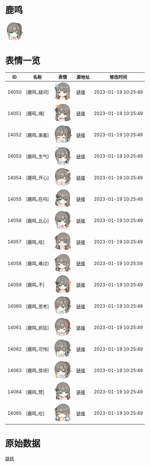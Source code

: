# 鹿鸣

<img src="./cover.png" height="60" alt="cover" />

# 表情一览

|ID|名称|表情|源地址|修改时间|
|----|----|----|----|----|
|14050|[鹿鸣_疑问]|<img src="./pic/014050_%5B鹿鸣_疑问%5D.png" height="60" alt="疑问"/>|[链接](https://i0.hdslb.com/bfs/garb/item/abe24df3ccbd90ae91606e34a592f97636c8e43e.png)|2023-01-19 10:25:49|
|14051|[鹿鸣_嗨]|<img src="./pic/014051_%5B鹿鸣_嗨%5D.png" height="60" alt="嗨"/>|[链接](https://i0.hdslb.com/bfs/garb/item/bb41535974ed6f1f7db529251e0e5a9307c7f509.png)|2023-01-19 10:25:49|
|14052|[鹿鸣_害羞]|<img src="./pic/014052_%5B鹿鸣_害羞%5D.png" height="60" alt="害羞"/>|[链接](https://i0.hdslb.com/bfs/garb/item/575c8c34ae6f0c03a69e8bcb3c3af1785c8f19e7.png)|2023-01-19 10:25:49|
|14053|[鹿鸣_生气]|<img src="./pic/014053_%5B鹿鸣_生气%5D.png" height="60" alt="生气"/>|[链接](https://i0.hdslb.com/bfs/garb/item/67f0c88f51822983dac96877e7a71ed2930b6c73.png)|2023-01-19 10:25:49|
|14054|[鹿鸣_开心]|<img src="./pic/014054_%5B鹿鸣_开心%5D.png" height="60" alt="开心"/>|[链接](https://i0.hdslb.com/bfs/garb/item/60c07cdc1d5d934cc9fcd3d884224e9189f6c1b0.png)|2023-01-19 10:25:49|
|14055|[鹿鸣_在吗]|<img src="./pic/014055_%5B鹿鸣_在吗%5D.png" height="60" alt="在吗"/>|[链接](https://i0.hdslb.com/bfs/garb/item/1f8da2c6b927629985cf04681686f25c0c2940ae.png)|2023-01-19 10:25:49|
|14056|[鹿鸣_比心]|<img src="./pic/014056_%5B鹿鸣_比心%5D.png" height="60" alt="比心"/>|[链接](https://i0.hdslb.com/bfs/garb/item/54ed12f6b64b55efede8398bbdead92893c30027.png)|2023-01-19 10:25:49|
|14057|[鹿鸣_哇]|<img src="./pic/014057_%5B鹿鸣_哇%5D.png" height="60" alt="哇"/>|[链接](https://i0.hdslb.com/bfs/garb/item/23f0e45148bc2f833ca45d3bfbe481846ca958fd.png)|2023-01-19 10:25:49|
|14058|[鹿鸣_难过]|<img src="./pic/014058_%5B鹿鸣_难过%5D.png" height="60" alt="难过"/>|[链接](https://i0.hdslb.com/bfs/garb/item/aa6df4900e447611edad8dc9f710487da9b7b782.png)|2023-01-19 10:25:59|
|14059|[鹿鸣_不]|<img src="./pic/014059_%5B鹿鸣_不%5D.png" height="60" alt="不"/>|[链接](https://i0.hdslb.com/bfs/garb/item/904b1c0d37e8a6529b35ac1c89188fd01a8f7f4f.png)|2023-01-19 10:25:49|
|14060|[鹿鸣_思考]|<img src="./pic/014060_%5B鹿鸣_思考%5D.png" height="60" alt="思考"/>|[链接](https://i0.hdslb.com/bfs/garb/item/473bee190b5f78ec01718d47e3eabe2b37f98836.png)|2023-01-19 10:25:49|
|14061|[鹿鸣_抓狂]|<img src="./pic/014061_%5B鹿鸣_抓狂%5D.png" height="60" alt="抓狂"/>|[链接](https://i0.hdslb.com/bfs/garb/item/4b36f7d96534be7a5c93e73b528ef7656bad37ad.png)|2023-01-19 10:25:49|
|14062|[鹿鸣_可怜]|<img src="./pic/014062_%5B鹿鸣_可怜%5D.png" height="60" alt="可怜"/>|[链接](https://i0.hdslb.com/bfs/garb/item/ae273314c40640cc28f6b2bb52f9c133b0cc829f.png)|2023-01-19 10:25:49|
|14063|[鹿鸣_惊讶]|<img src="./pic/014063_%5B鹿鸣_惊讶%5D.png" height="60" alt="惊讶"/>|[链接](https://i0.hdslb.com/bfs/garb/item/d4088e1263db7ed013729e3c21f26b0b372b44d4.png)|2023-01-19 10:25:49|
|14064|[鹿鸣_赞]|<img src="./pic/014064_%5B鹿鸣_赞%5D.png" height="60" alt="赞"/>|[链接](https://i0.hdslb.com/bfs/garb/item/42a01bc0e4243eaa02f12e8ffddbfd5c4a9aa41d.png)|2023-01-19 10:25:49|
|14065|[鹿鸣_吃]|<img src="./pic/014065_%5B鹿鸣_吃%5D.png" height="60" alt="吃"/>|[链接](https://i0.hdslb.com/bfs/garb/item/703c332fe1a36769cf5a42adb57f8f16a7ac6636.png)|2023-01-19 10:25:49|

# 原始数据

[跳转](./raw.json)

